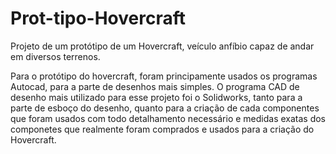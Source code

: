 # Prot-tipo-Hovercraft
Projeto de um protótipo de um Hovercraft, veículo anfíbio capaz de andar em diversos terrenos.

Para o protótipo do hovercraft, foram principamente usados os programas Autocad, para a parte de desenhos mais simples. 
O programa CAD de desenho mais utilizado para esse projeto foi o Solidworks, tanto para a parte de esboço do desenho, quanto para a criação de cada componentes que foram usados com todo detalhamento necessário e medidas exatas dos componetes que realmente foram comprados e usados para a criação do Hovercraft. 

